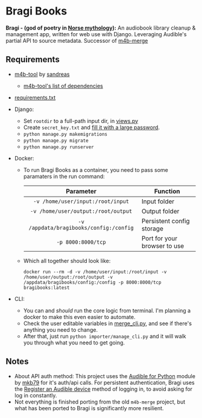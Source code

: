 # Bragi Books
**Bragi - (god of poetry in [Norse mythology](https://en.wikipedia.org/wiki/Bragi)):**
An audiobook library cleanup & management app, written for web use with Django. Leveraging Audible's partial API to source metadata.
Successor of [m4b-merge](https://github.com/djdembeck/m4b-merge)

## Requirements
- [m4b-tool](https://github.com/sandreas/m4b-tool) by [sandreas](https://github.com/sandreas)
    - [m4b-tool's list of dependencies](https://github.com/sandreas/m4b-tool#ubuntu)
- [requirements.txt](requirements.txt)

- Django:
  - Set `rootdir` to a full-path input dir, in [views.py](importer/views.py)
  - Create `secret_key.txt` and [fill it with a large password](https://docs.djangoproject.com/en/3.2/ref/settings/#std:setting-SECRET_KEY).
  - `python manage.py makemigrations`
  - `python manage.py migrate`
  - `python manage.py runserver`

- Docker:
  - To run Bragi Books as a container, you need to pass some paramaters in the run command:

	| Parameter | Function |
	| :----: | --- |
	| `-v /home/user/input:/root/input` | Input folder |
	| `-v /home/user/output:/root/output` | Output folder |
	| `-v /appdata/bragibooks/config:/config` | Persistent config storage |
	| `-p 8000:8000/tcp` | Port for your browser to use |
    
  - Which all together should look like: 
	```
	docker run --rm -d -v /home/user/input:/root/input -v /home/user/output:/root/output -v /appdata/bragibooks/config:/config -p 8000:8000/tcp bragibooks:latest
	```

- CLI:
  - You can and _should_ run the core logic from terminal. I'm planning a docker to make this even easier to automate.
  - Check the user editable variables in [merge_cli.py](importer/merge_cli.py), and see if there's anything you need to change.
  - After that, just run `python importer/manage_cli.py` and it will walk you through what you need to get going.

## Notes
- About API auth method: This project uses the [Audible for Python](https://github.com/mkb79/Audible) module by [mkb79](https://github.com/mkb79) for it's auth/api calls. For persistent authentication, Bragi uses the [Register an Audible device](https://audible.readthedocs.io/en/latest/auth/register.html) method of logging in, to avoid asking for log in constantly.
- Not everything is finished porting from the old `m4b-merge` project, but what has been ported to Bragi is significantly more resilient.
